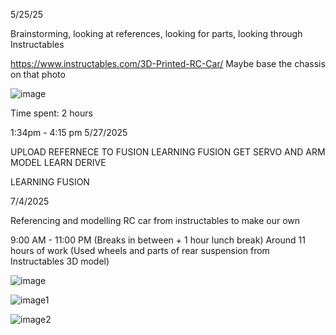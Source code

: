 5/25/25

Brainstorming, looking at references, looking for parts, looking through Instructables

https://www.instructables.com/3D-Printed-RC-Car/
Maybe base the chassis on that photo

![image](https://github.com/user-attachments/assets/54f69490-5c7b-4069-975f-64d6b763b610)

Time spent: 2 hours


1:34pm - 4:15 pm 5/27/2025

UPLOAD REFERNECE TO FUSION
LEARNING FUSION
GET SERVO AND ARM MODEL
LEARN DERIVE 

LEARNING FUSION

7/4/2025

Referencing and modelling RC car from instructables to make our own

9:00 AM - 11:00 PM (Breaks in between + 1 hour lunch break)
Around 11 hours of work
(Used wheels and parts of rear suspension from Instructables 3D model)

![image](https://github.com/user-attachments/assets/386b15a4-119e-49b8-b040-fedc22059f29)

![image1](https://github.com/user-attachments/assets/73d56531-1aa5-48e2-9820-ab01caa6d9b4)

![image2](https://github.com/user-attachments/assets/21273812-fe18-45e1-a142-cf13ced9e1de)

